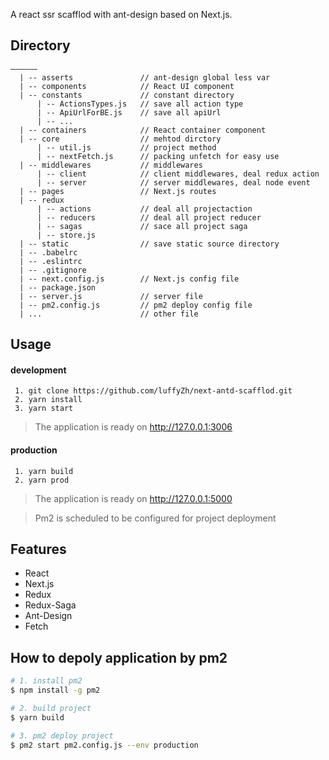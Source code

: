 A react ssr scafflod with ant-design based on Next.js.

## Directory

```
——————
  | -- asserts               // ant-design global less var
  | -- components            // React UI component
  | -- constants             // constant directory
      | -- ActionsTypes.js   // save all action type
      | -- ApiUrlForBE.js    // save all apiUrl
      | -- ...
  | -- containers            // React container component
  | -- core                  // mehtod dirctory
      | -- util.js           // project method
      | -- nextFetch.js      // packing unfetch for easy use
  | -- middlewares           // middlewares
      | -- client            // client middlewares, deal redux action
      | -- server            // server middlewares, deal node event
  | -- pages                 // Next.js routes
  | -- redux
      | -- actions           // deal all projectaction
      | -- reducers          // deal all project reducer
      | -- sagas             // sace all project saga
      | -- store.js
  | -- static                // save static source directory
  | -- .babelrc
  | -- .eslintrc
  | -- .gitignore
  | -- next.config.js        // Next.js config file
  | -- package.json
  | -- server.js             // server file
  | -- pm2.config.js         // pm2 deploy config file
  | ...                      // other file
```

## Usage

#### development

```
 1. git clone https://github.com/luffyZh/next-antd-scafflod.git
 2. yarn install
 3. yarn start
```

> The application is ready on http://127.0.0.1:3006

#### production

```
 1. yarn build
 2. yarn prod
```

> The application is ready on http://127.0.0.1:5000

> Pm2 is scheduled to be configured for project deployment

## Features

- React
- Next.js
- Redux
- Redux-Saga
- Ant-Design
- Fetch

## How to depoly application by pm2

```bash
# 1. install pm2
$ npm install -g pm2

# 2. build project
$ yarn build

# 3. pm2 deploy project
$ pm2 start pm2.config.js --env production
```
